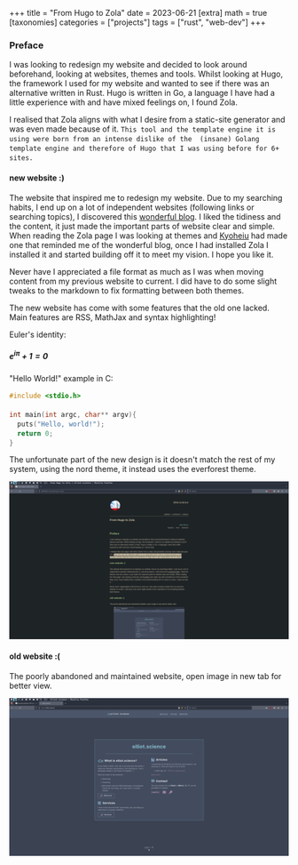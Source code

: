 +++
title = "From Hugo to Zola"
date = 2023-06-21
[extra]
math = true
[taxonomies]
categories = ["projects"]
tags = ["rust", "web-dev"]
+++

### Preface

I was looking to redesign my website and decided to look around beforehand, looking at websites, 
themes and tools. Whilst looking at Hugo, the framework I used for my website and wanted to see if
there was an alternative written in Rust. Hugo is written in Go, a language I have had a little 
experience with and have mixed feelings on, I found Zola.

I realised that Zola aligns with what I desire from a static-site generator and was even made because
of it. `This tool and the template engine it is using were born from an intense dislike of the 
(insane) Golang template engine and therefore of Hugo that I was using before for 6+ sites.`

#### new website :)

The website that inspired me to redesign my website. Due to my searching habits, I end up on a lot of
independent websites (following links or searching topics), I discovered this [wonderful blog](https://eli.thegreenplace.net/). I liked the
tidiness and the content, it just made the important parts of website clear and simple. When reading
the Zola page I was looking at themes and [Kyoheiu](https://github.com/kyoheiu/emily_zola_theme) had made one that reminded me of the wonderful 
blog, once I had installed Zola I installed it and started building off it to meet my vision. I hope you like 
it.

Never have I appreciated a file format as much as I was when moving content from my previous website to 
current. I did have to do some slight tweaks to the markdown to fix formatting between both themes.

The new website has come with some features that the old one lacked. Main features are RSS, MathJax and
syntax highlighting!

Euler's identity:
##### $e^{i\pi }+1=0$

"Hello World!" example in C:
```c
#include <stdio.h>

int main(int argc, char** argv){
  puts("Hello, world!");
  return 0;
}
```

The unfortunate part of the new design is it doesn't match the rest of my system, using the nord 
theme, it instead uses the everforest theme.

![new website](newZola.png)

#### old website :(
The poorly abandoned and maintained website, open image in new tab for better view. 

![old website](oldHugo.png)
